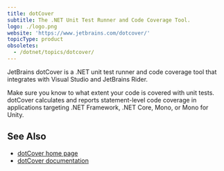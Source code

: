 ```yaml
---
title: dotCover
subtitle: The .NET Unit Test Runner and Code Coverage Tool.
logo: ./logo.png
website: 'https://www.jetbrains.com/dotcover/'
topicType: product
obsoletes:
  - /dotnet/topics/dotcover/
---
```


JetBrains dotCover is a .NET unit test runner and code coverage tool that integrates with Visual Studio and JetBrains Rider.

Make sure you know to what extent your code is covered with unit tests. dotCover calculates and reports statement-level code coverage in applications targeting .NET Framework, .NET Core, Mono, or Mono for Unity.

## See Also
- [dotCover home page](https://www.jetbrains.com/dotcover/)
- [dotCover documentation](https://www.jetbrains.com/dotcover/documentation/)
